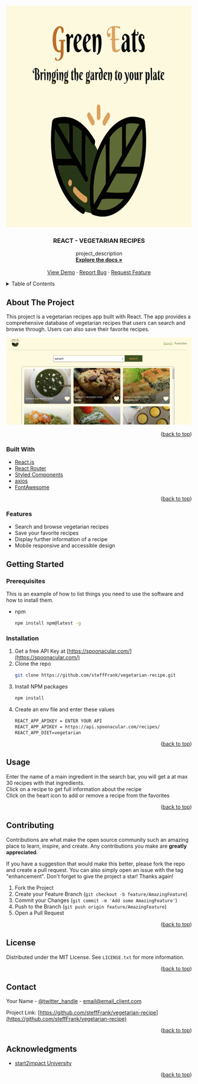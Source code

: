 <div id="top"></div>

<!-- PROJECT LOGO -->
<br />
<div align="center">
  <a href="https://github.com/steffFrank/vegetarian-recipe">
    <img src="src/assets/images/bg-image.svg" alt="Logo" width="600" height="600">
  </a>

<h3 align="center">REACT - VEGETARIAN RECIPES</h3>

  <p align="center">
    project_description
    <br />
    <a href="https://github.com/steffFrank/vegetarian-recipe"><strong>Explore the docs »</strong></a>
    <br />
    <br />
    <a href="https://github.com/steffFrank/vegetarian-recipe">View Demo</a>
    ·
    <a href="https://github.com/steffFrank/vegetarian-recipe/issues">Report Bug</a>
    ·
    <a href="https://github.com/steffFrank/vegetarian-recipe/issues">Request Feature</a>
  </p>
</div>

<!-- TABLE OF CONTENTS -->
<details>
  <summary>Table of Contents</summary>
  <ol>
    <li>
      <a href="#about-the-project">About The Project</a>
      <ul>
        <li><a href="#built-with">Built With</a></li>
      </ul>
    </li>
    <li>
      <a href="#getting-started">Getting Started</a>
      <ul>
        <li><a href="#prerequisites">Prerequisites</a></li>
        <li><a href="#installation">Installation</a></li>
      </ul>
    </li>
    <li><a href="#usage">Usage</a></li>
    <li><a href="#contributing">Contributing</a></li>
    <li><a href="#license">License</a></li>
    <li><a href="#contact">Contact</a></li>
    <li><a href="#acknowledgments">Acknowledgments</a></li>
  </ol>
</details>

<!-- ABOUT THE PROJECT -->
## About The Project  
This project is a vegetarian recipes app built with React. The app provides a comprehensive database of vegetarian recipes that users can search and browse through. Users can also save their favorite recipes. 

[<img src="src/assets/images/green_eats_screenshot.png" />](https://green-eats-veg.netlify.app/)
<p align="right">(<a href="#top">back to top</a>)</p>

### Built With

* [React.js](https://reactjs.org/)
* [React Router](https://reactrouter.com/en/main)
* [Styled Components](https://styled-components.com/)
* [axios](https://www.axios.com/)
* [FontAwesome](https://fontawesome.com/)

<p align="right">(<a href="#top">back to top</a>)</p>  

### Features    
* Search and browse vegetarian recipes  
* Save your favorite recipes  
* Display further information of a recipe   
* Mobile responsive and accessible design  

<!-- GETTING STARTED -->
## Getting Started

### Prerequisites

This is an example of how to list things you need to use the software and how to install them.
* npm
  ```sh
  npm install npm@latest -g
  ```

### Installation

1. Get a free API Key at [https://spoonacular.com/](https://spoonacular.com/)
2. Clone the repo
   ```sh
   git clone https://github.com/steffFrank/vegetarian-recipe.git
   ```
3. Install NPM packages
   ```sh
   npm install
   ```
4. Create an env file and enter these values
   ```
   REACT_APP_APIKEY = ENTER YOUR API
   REACT_APP_APIKEY = https://api.spoonacular.com/recipes/
   REACT_APP_DIET=vegetarian 
   ```

<p align="right">(<a href="#top">back to top</a>)</p>

<!-- USAGE EXAMPLES -->
## Usage
Enter the name of a main ingredient in the search bar, you will get a at max 30 recipes with that ingredients.  
Click on a recipe to get full information about the recipe  
Click on the heart icon to add or remove a recipe from the favorites  

<p align="right">(<a href="#top">back to top</a>)</p>

<!-- CONTRIBUTING -->
## Contributing

Contributions are what make the open source community such an amazing place to learn, inspire, and create. Any contributions you make are **greatly appreciated**.

If you have a suggestion that would make this better, please fork the repo and create a pull request. You can also simply open an issue with the tag "enhancement".
Don't forget to give the project a star! Thanks again!

1. Fork the Project
2. Create your Feature Branch (`git checkout -b feature/AmazingFeature`)
3. Commit your Changes (`git commit -m 'Add some AmazingFeature'`)
4. Push to the Branch (`git push origin feature/AmazingFeature`)
5. Open a Pull Request

<p align="right">(<a href="#top">back to top</a>)</p>

<!-- LICENSE -->
## License

Distributed under the MIT License. See `LICENSE.txt` for more information.

<p align="right">(<a href="#top">back to top</a>)</p>

<!-- CONTACT -->
## Contact

Your Name - [@twitter_handle](https://twitter.com/twitter_handle) - email@email_client.com

Project Link: [https://github.com/steffFrank/vegetarian-recipe](https://github.com/steffFrank/vegetarian-recipe)

<p align="right">(<a href="#top">back to top</a>)</p>



<!-- ACKNOWLEDGMENTS -->
## Acknowledgments

* [start2impact University](https://talent.start2impact.it/)

<p align="right">(<a href="#top">back to top</a>)</p>



